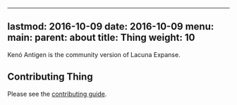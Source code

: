 
---
lastmod: 2016-10-09
date: 2016-10-09
menu:
  main:
    parent: about
title: Thing
weight: 10
---

Ken&oacute; Antigen is the community version of Lacuna Expanse.

## Contributing Thing

Please see the [contributing guide](/doc/contributing/).

